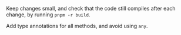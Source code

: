 Keep changes small, and check that the code still compiles after each change, by running `pnpm -r build`.

Add type annotations for all methods, and avoid using `any`.

